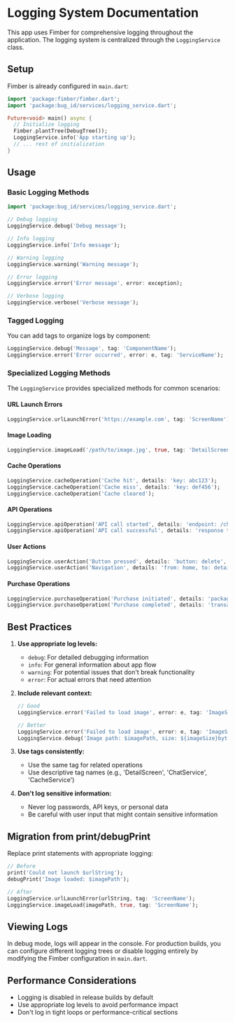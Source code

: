 # Logging System Documentation

This app uses Fimber for comprehensive logging throughout the application. The logging system is centralized through the `LoggingService` class.

## Setup

Fimber is already configured in `main.dart`:

```dart
import 'package:fimber/fimber.dart';
import 'package:bug_id/services/logging_service.dart';

Future<void> main() async {
  // Initialize logging
  Fimber.plantTree(DebugTree());
  LoggingService.info('App starting up');
  // ... rest of initialization
}
```

## Usage

### Basic Logging Methods

```dart
import 'package:bug_id/services/logging_service.dart';

// Debug logging
LoggingService.debug('Debug message');

// Info logging
LoggingService.info('Info message');

// Warning logging
LoggingService.warning('Warning message');

// Error logging
LoggingService.error('Error message', error: exception);

// Verbose logging
LoggingService.verbose('Verbose message');
```

### Tagged Logging

You can add tags to organize logs by component:

```dart
LoggingService.debug('Message', tag: 'ComponentName');
LoggingService.error('Error occurred', error: e, tag: 'ServiceName');
```

### Specialized Logging Methods

The `LoggingService` provides specialized methods for common scenarios:

#### URL Launch Errors

```dart
LoggingService.urlLaunchError('https://example.com', tag: 'ScreenName');
```

#### Image Loading

```dart
LoggingService.imageLoad('/path/to/image.jpg', true, tag: 'DetailScreen');
```

#### Cache Operations

```dart
LoggingService.cacheOperation('Cache hit', details: 'key: abc123');
LoggingService.cacheOperation('Cache miss', details: 'key: def456');
LoggingService.cacheOperation('Cache cleared');
```

#### API Operations

```dart
LoggingService.apiOperation('API call started', details: 'endpoint: /chat');
LoggingService.apiOperation('API call successful', details: 'response time: 1.2s');
```

#### User Actions

```dart
LoggingService.userAction('Button pressed', details: 'button: delete', tag: 'DetailScreen');
LoggingService.userAction('Navigation', details: 'from: home, to: detail');
```

#### Purchase Operations

```dart
LoggingService.purchaseOperation('Purchase initiated', details: 'package: premium');
LoggingService.purchaseOperation('Purchase completed', details: 'transaction: abc123');
```

## Best Practices

1. **Use appropriate log levels:**

   - `debug`: For detailed debugging information
   - `info`: For general information about app flow
   - `warning`: For potential issues that don't break functionality
   - `error`: For actual errors that need attention

2. **Include relevant context:**

   ```dart
   // Good
   LoggingService.error('Failed to load image', error: e, tag: 'ImageService');

   // Better
   LoggingService.error('Failed to load image', error: e, tag: 'ImageService');
   LoggingService.debug('Image path: $imagePath, size: ${imageSize}bytes');
   ```

3. **Use tags consistently:**

   - Use the same tag for related operations
   - Use descriptive tag names (e.g., 'DetailScreen', 'ChatService', 'CacheService')

4. **Don't log sensitive information:**
   - Never log passwords, API keys, or personal data
   - Be careful with user input that might contain sensitive information

## Migration from print/debugPrint

Replace print statements with appropriate logging:

```dart
// Before
print('Could not launch $urlString');
debugPrint('Image loaded: $imagePath');

// After
LoggingService.urlLaunchError(urlString, tag: 'ScreenName');
LoggingService.imageLoad(imagePath, true, tag: 'ScreenName');
```

## Viewing Logs

In debug mode, logs will appear in the console. For production builds, you can configure different logging trees or disable logging entirely by modifying the Fimber configuration in `main.dart`.

## Performance Considerations

- Logging is disabled in release builds by default
- Use appropriate log levels to avoid performance impact
- Don't log in tight loops or performance-critical sections
